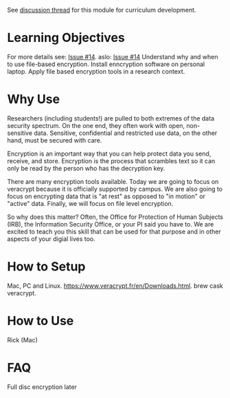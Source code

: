 See [discussion thread](https://github.com/dlab-berkeley/data-security-fundamentals/issues/9) for this module for curriculum development.

# Learning Objectives
For more details see: [Issue #14](https://github.com/dlab-berkeley/data-security-fundamentals/issues/14). aslo: [Issue #14](https://github.com/dlab-berkeley/data-security-fundamentals/issues/18)
Understand why and when to use file-based encryption. 
Install enncryption software on personal laptop. 
Apply file based encryption tools in a research context.  

# Why Use
Researchers (including students!) are pulled to both extremes of the data security spectrum. On the one end, they often work with open, non-sensitive data. Sensitive, confidential and restricted use data, on the other hand, must be secured with care. <br />

Encryption is an important way that you can help protect data you send, receive, and store. Encryption is the process that scrambles text so it can only be read by the person who has the decryption key.

There are many encryption tools available. Today we are going to focus on veracrypt because it is officially supported by campus. We are also going to focus on encrypting data that is "at rest" as opposed to "in motion" or "active" data. Finally, we will focus on file level encryption. 

So why does this matter? Often, the Office for Protection of Human Subjects (IRB), the Information Security Office, or your PI said you have to. We are excited to teach you this skill that can be used for that purpose and in other aspects of your digial lives too.  

# How to Setup
Mac, PC and Linux. 
https://www.veracrypt.fr/en/Downloads.html. 
brew cask veracrypt. 

# How to Use
Rick (Mac) 

# FAQ
Full disc encryption later 
